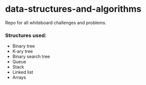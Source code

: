 # data-structures-and-algorithms
Repo for all whiteboard challenges and problems.

### Structures used:
- Binary tree
- K-ary tree
- Binary search tree
- Queue
- Stack
- Linked list
- Arrays
